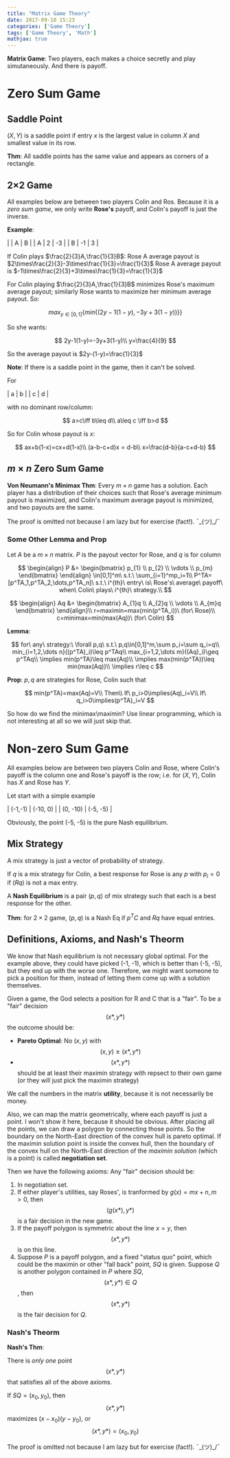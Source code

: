 ```yaml
---
title: "Matrix Game Theory"
date: 2017-09-10 15:23
categories: ['Game Theory']
tags: ['Game Theory', 'Math']
mathjax: true
---
```



__Matrix Game__: Two players, each makes a choice secretly and play simutaneously. And there is payoff.

# Zero Sum Game

## Saddle Point

$(X,Y)$ is a saddle point if entry $x$ is the largest value in column $X$ and smallest value in its row.

__Thm__: All saddle points has the same value and appears as corners of a rectangle.

## 2$\times$2 Game

All examples below are between two players Colin and Ros. Because it is a _zero sum game_, we only write __Rose's__ payoff, and Colin's payoff is just the inverse.

__Example__: 

| | A | B |
| A | 2 | -3 |
| B | -1 | 3 |

If Colin plays $\frac{2}{3}A,\frac{1}{3}B$:
Rose A average payout is $2\times\frac{2}{3}-3\times\frac{1}{3}=\frac{1}{3}$
Rose A average payout is $-1\times\frac{2}{3}+3\times\frac{1}{3}=\frac{1}{3}$

For Colin playing $\frac{2}{3}A,\frac{1}{3}B$ minimizes Rose's maximum average payout; similarly Rose wants to maximize her minimum average payout. So:

$$
max_{y\in[0,1]}\{min\{(2y-1(1-y), -3y+3(1-y))\}\}
$$

So she wants:

$$
2y-1(1-y)=-3y+3(1-y)\\
y=\frac{4}{9}
$$

So the average payout is $2y-(1-y)=\frac{1}{3}$

__Note__: If there is a saddle point in the game, then it can't be solved.

For

| a | b |
| c | d |

with no dominant row/column:

$$
a>c\iff b\leq d\\
a\leq c \iff b>d
$$

So for Colin whose payout is $x$:

$$
ax+b(1-x)=cx+d(1-x)\\
(a-b-c+d)x = d-b\\
x=\frac{d-b}{a-c+d-b}
$$

<!--more-->

## $m\times n$ Zero Sum Game

__Von Neumann's Minimax Thm__: Every $m\times n$ game has a solution. Each player has a distribution of their choices such that Rose's average minimum payout is maximized, and Colin's maximum average payout is minimized, and two payouts are the same.

The proof is omitted not because I am lazy but for exercise (fact!). ¯\_(ツ)_/¯

### Some Other Lemma and Prop

Let $A$ be a $m\times n$ matrix. $P$ is the payout vector for Rose, and $q$ is for column

$$
\begin{align}
P &= \begin{bmatrix}
p_{1} \\
p_{2} \\
\vdots \\
p_{m}
\end{bmatrix}
\end{align}
\in[0,1]^m\ s.t.\ \sum_{i=1}^mp_i=1\\
P^TA=[p^TA_1,p^TA_2,\dots,p^TA_n]\ s.t.\ i^{th}\ entry\ is\ Rose's\ average\ payoff\ when\ Colin\ plays\ i^{th}\ strategy.\\
$$

$$
\begin{align}
Aq &= \begin{bmatrix}
A_{1}q \\
A_{2}q \\
\vdots \\
A_{m}q
\end{bmatrix}
\end{align}\\
r=maximin=max(min(p^TA_i))\ (for\ Rose)\\
c=minimax=min(max(Aq))\ (for\ Colin)
$$

__Lemma__:

$$
for\ any\ strategy:\ \forall p,q\ s.t.\ p,q\in[0,1]^m,\sum p_i=\sum q_i=q\\
min_{i=1,2,\dots n}((p^TA)_i)\leq p^TAq\\
max_{i=1,2,\dots m}((Aq)_i)\geq p^TAq\\
\implies min(p^TA)\leq max(Aq)\\
\implies max(min(p^TA))\leq min(max(Aq))\\
\implies r\leq c
$$

__Prop__: $p,q$ are strategies for Rose, Colin such that

$$
min(p^TA)=max(Aq)=V\\
Then\\
If\ p_i>0\implies(Aq)_i=V\\
If\ q_i>0\implies(p^TA)_i=V
$$

So how do we find the minimax\maximin? Use linear programming, which is not interesting at all so we will just skip that.

# Non-zero Sum Game

All examples below are between two players Colin and Rose, where Colin's payoff is the column one and Rose's payoff is the row; i.e. for $(X,Y)$, Colin has $X$ and Rose has $Y$. 

Let start with a simple example

| (-1,-1) | (-10, 0) |
| (0, -10) | (-5, -5) |

Obviously, the point (-5, -5) is the pure Nash equilibrium.

## Mix Strategy

A mix strategy is just a vector of probability of strategy.

If $q$ is a mix strategy for Colin, a best response for Rose is any $p$ with $p_i=0$ if $(Rq)$ is not a max entry.

A __Nash Equilibrium__ is a pair $(p,q)$ of mix strategy such that each is a best response for the other.

__Thm__: for $2\times2$ game, $(p,q)$ is a Nash Eq if $p^TC$ and $Rq$ have equal entries.

## Definitions, Axioms, and Nash's Theorm

We know that Nash equilibrium is not necessary global optimal. For the example above, they could have picked (-1, -1), which is better than (-5, -5), but they end up with the worse one. Therefore, we might want someone to pick a position for them, instead of letting them come up with a solution themselves.

Given a game, the God selects a position for R and C that is a "fair". To be a "fair" decision $$(x*,y*)$$ the outcome should be:
- __Pareto Optimal__: No $(x,y)$ with $$(x,y)\geq(x*,y*)$$
- $$(x*,y*)$$ should be at least their maximin strategy with repsect to their own game (or they will just pick the maximin strategy)

We call the numbers in the matrix __utility__, because it is not necessarily be money.

Also, we can map the matrix geometrically, where each payoff is just a point. I won't show it here, because it should be obvious. After placing all the points, we can draw a polygon by connecting those points. So the boundary on the North-East direction of the convex hull is pareto optimal. If the maximin solution point is inside the convex hull, then the boundary of the convex hull on the North-East direction of the _maximin solution_ (which is a point) is called __negotiation set__.

Then we have the following axioms: Any "fair" decision should be:
1. In negotiation set.
2. If either player's utilities, say Roses', is tranformed by $g(x)=mx+n,m>0$, then $$(g(x*),y*)$$ is a fair decision in the new game.
3. If the payoff polygon is symmetric about the line $x=y$, then $$(x*,y*)$$ is on this line.
4. Suppose $P$ is a payoff polygon, and a fixed "status quo" point, which could be the maximin or other "fall back" point, $SQ$ is given. Suppose $Q$ is another polygon contained in $P$ where $SQ$, $$(x*,y*)\in Q$$, then $$(x*,y*)$$ is the fair decision for $Q$.

### Nash's Theorm

__Nash's Thm__:

There is _only one_ point $$(x*,y*)$$ that satisfies all of the above axioms.

If $SQ=(x_0,y_0)$, then $$(x*,y*)$$ maximizes $(x-x_0)(y-y_0)$, or $$(x*,y*)=(x_0,y_0)$$

The proof is omitted not because I am lazy but for exercise (fact!). ¯\_(ツ)_/¯
